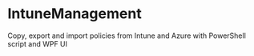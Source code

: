 # IntuneManagement
Copy, export and import policies from Intune and Azure with PowerShell script and WPF UI
